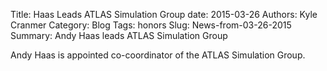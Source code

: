 Title: Haas Leads ATLAS Simulation Group
date: 2015-03-26
Authors: Kyle Cranmer
Category: Blog
Tags: honors
Slug: News-from-03-26-2015
Summary: Andy Haas leads ATLAS Simulation Group


Andy Haas is appointed co-coordinator of the ATLAS Simulation Group.
